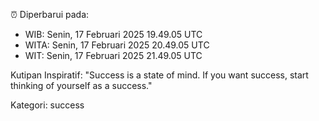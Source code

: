 ⏰ Diperbarui pada:
- WIB: Senin, 17 Februari 2025 19.49.05 UTC
- WITA: Senin, 17 Februari 2025 20.49.05 UTC
- WIT: Senin, 17 Februari 2025 21.49.05 UTC

Kutipan Inspiratif:
"Success is a state of mind. If you want success, start thinking of yourself as a success."


Kategori: success

